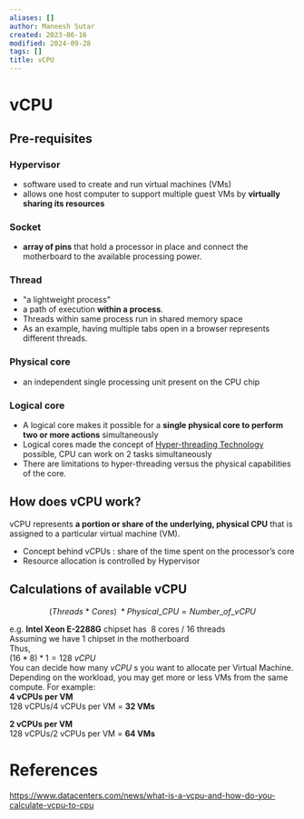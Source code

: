 ```yaml
---
aliases: []
author: Maneesh Sutar
created: 2023-06-16
modified: 2024-09-28
tags: []
title: vCPU
---
```


# vCPU

## Pre-requisites

### Hypervisor

* software used to create and run virtual machines (VMs)
* allows one host computer to support multiple guest VMs by **virtually sharing its resources**

### Socket

* **array of pins** that hold a processor in place and connect the motherboard to the available processing power.

### Thread

* "a lightweight process"
* a path of execution **within a process**.
* Threads within same process run in shared memory space
* As an example, having multiple tabs open in a browser represents different threads.

### Physical core

* an independent single processing unit present on the CPU chip

### Logical core

* A logical core makes it possible for a **single physical core to perform two or more actions** simultaneously
* Logical cores made the concept of [Hyper-threading Technology](../ComputerArchitecture/intel_x86_64_architecture.md) possible, CPU can work on 2 tasks simultaneously
* There are limitations to hyper-threading versus the physical capabilities of the core.

## How does vCPU work?

vCPU represents **a portion or share of the underlying, physical CPU** that is assigned to a particular virtual machine (VM).

* Concept behind vCPUs : share of the time spent on the processor’s core
* Resource allocation is controlled by Hypervisor

## Calculations of available vCPU

$$(Threads\ *\ Cores)\ * Physical\_CPU = Number\_of\_vCPU$$

e.g. **Intel Xeon E-2288G** chipset has  8 cores / 16 threads  
Assuming we have 1 chipset in the motherboard  
Thus,  
$( 16 * 8 ) * 1 = 128\ vCPU$  
You can decide how many $vCPU$ s you want to allocate per Virtual Machine.  
Depending on the workload, you may get more or less VMs from the same compute. For example:  
**4 vCPUs per VM**  
128 vCPUs/4 vCPUs per VM = **32 VMs**

**2 vCPUs per VM**  
128 vCPUs/2 vCPUs per VM = **64 VMs**

# References

<https://www.datacenters.com/news/what-is-a-vcpu-and-how-do-you-calculate-vcpu-to-cpu>
